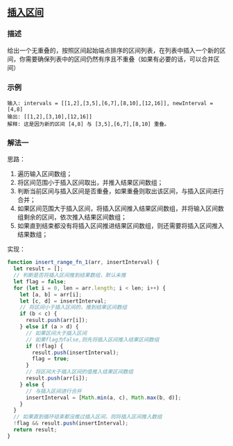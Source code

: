 ## [插入区间](https://github.com/StarShi/Big-Monster/blob/master/source/leet-code/src/sort/insert-range.js)

### 描述

给出一个无重叠的，按照区间起始端点排序的区间列表，在列表中插入一个新的区间，你需要确保列表中的区间仍然有序且不重叠（如果有必要的话，可以合并区间）

### 示例

```
输入: intervals = [[1,2],[3,5],[6,7],[8,10],[12,16]], newInterval = [4,8]
输出: [[1,2],[3,10],[12,16]]
解释: 这是因为新的区间 [4,8] 与 [3,5],[6,7],[8,10] 重叠。
```

### 解法一

思路：

1. 遍历输入区间数组；
2. 将区间范围小于插入区间取出，并推入结果区间数组；
3. 判断当前区间与插入区间是否重叠，如果重叠则取出该区间，与插入区间进行合并；
4. 如果区间范围大于插入区间，将插入区间推入结果区间数组，并将输入区间数组剩余的区间，依次推入结果区间数组；
5. 如果直到结束都没有将插入区间推进结果区间数组，则还需要将插入区间推入结果数组；

实现：

```javascript
function insert_range_fn_1(arr, insertInterval) {
  let result = [];
  // 判断是否将插入区间推到结果数组，默认未推
  let flag = false;
  for (let i = 0, len = arr.length; i < len; i++) {
    let [a, b] = arr[i];
    let [c, d] = insertInterval;
    // 将区间小于插入区间的，推到结果区间数组
    if (b < c) {
      result.push(arr[i]);
    } else if (a > d) {
      // 如果区间大于插入区间
      // 如果flag为false,则先将插入区间推入结果区间数组
      if (!flag) {
        result.push(insertInterval);
        flag = true;
      }
      // 将区间大于插入区间的值推入结果区间数组
      result.push(arr[i]);
    } else {
      // 与插入区间进行合并
      insertInterval = [Math.min(a, c), Math.max(b, d)];
    }
  }
  // 如果直到循环结束都没推过插入区间，则将插入区间推入数组
  !flag && result.push(insertInterval);
  return result;
}
```
